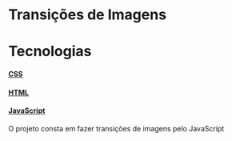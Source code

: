 # Transições de Imagens


# Tecnologias
#### [CSS](https://developer.mozilla.org/pt-BR/docs/Web/CSS)
#### [HTML](https://html.com/)
#### [JavaScript](https://www.javascript.com/)

O projeto consta em fazer transições de imagens pelo JavaScript
